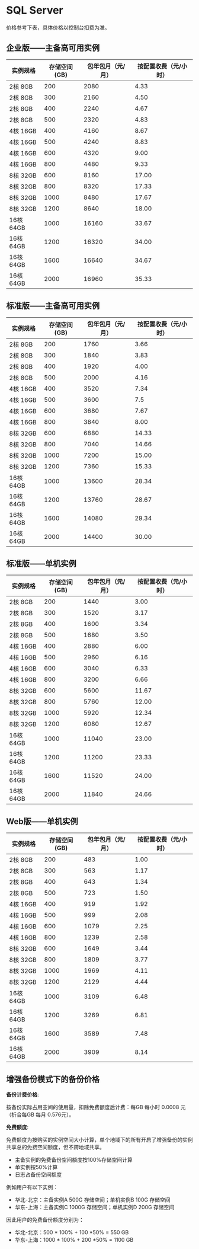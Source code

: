 # SQL Server 
价格参考下表，具体价格以控制台扣费为准。

## 企业版——主备高可用实例
|实例规格|存储空间(GB)|包年包月（元/月）|按配置收费（元/小时）|
|---|---|---|---|
|2核 8GB|200|2080|4.33|
|2核 8GB|300|2160|4.50|
|2核 8GB|400|2240|4.67|
|2核 8GB|500|2320|4.83|
|4核 16GB|400|4160|8.67|
|4核 16GB|500|4240|8.83|
|4核 16GB|600|4320|9.00|
|4核 16GB|800|4480|9.33|
|8核 32GB|600|8160|17.00|
|8核 32GB|800|8320|17.33|
|8核 32GB|1000|8480|17.67|
|8核 32GB|1200|8640|18.00|
|16核 64GB|1000|16160|33.67|
|16核 64GB|1200|16320|34.00|
|16核 64GB|1600|16640|34.67|
|16核 64GB|2000|16960|35.33|

## 标准版——主备高可用实例
|实例规格|存储空间(GB)|包年包月（元/月）|按配置收费（元/小时）|
|---|---|---|---|
|2核 8GB|200|1760|3.66|
|2核 8GB|300|1840|3.83|
|2核 8GB|400|1920|4.00|
|2核 8GB|500|2000|4.16|
|4核 16GB|400|3520|7.34|
|4核 16GB|500|3600|7.5|
|4核 16GB|600|3680|7.67|
|4核 16GB|800|3840|8.00|
|8核 32GB|600|6880|14.33|
|8核 32GB|800|7040|14.66|
|8核 32GB|1000|7200|15.00|
|8核 32GB|1200|7360|15.33|
|16核 64GB|1000|13600|28.34|
|16核 64GB|1200|13760|28.67|
|16核 64GB|1600|14080|29.34|
|16核 64GB|2000|14400|30.00|

## 标准版——单机实例
|实例规格|存储空间(GB)|包年包月（元/月）|按配置收费（元/小时）|
|---|---|---|---|
|2核 8GB|200|1440|3.00|
|2核 8GB|300|1520|3.17|
|2核 8GB|400|1600|3.34|
|2核 8GB|500|1680|3.50|
|4核 16GB|400|2880|6.00|
|4核 16GB|500|2960|6.16|
|4核 16GB|600|3040|6.33|
|4核 16GB|800|3200|6.66|
|8核 32GB|600|5600|11.67|
|8核 32GB|800|5760|12.00|
|8核 32GB|1000|5920| 12.34|
|8核 32GB|1200|6080|12.67|
|16核 64GB|1000|11040|23.00|
|16核 64GB|1200|11200|23.33|
|16核 64GB|1600|11520|24.00|
|16核 64GB|2000|11840|24.66|

## Web版——单机实例
|实例规格|存储空间(GB)|包年包月（元/月）|按配置收费（元/小时）|
|---|---|---|---|
|2核 8GB|200|483|1.00|
|2核 8GB|300|563|1.17|
|2核 8GB|400|643|1.34|
|2核 8GB|500|723|1.50|
|4核 16GB|400|919|1.92|
|4核 16GB|500|999|2.08|
|4核 16GB|600|1079|2.25|
|4核 16GB|800|1239|2.58|
|8核 32GB|600|1649|3.44|
|8核 32GB|800|1809|3.77|
|8核 32GB|1000|1969|4.11|1809
|8核 32GB|1200|2129|4.44|
|16核 64GB|1000|3109|6.48|
|16核 64GB|1200|3269|6.81|
|16核 64GB|1600|3589|7.48|
|16核 64GB|2000|3909|8.14|

## 增强备份模式下的备份价格
**备份计费价格**:

按备份实际占用空间的使用量，扣除免费额度后计费：每GB 每小时 0.0008 元（折合每GB 每月 0.576元）。

**免费额度**:

免费额度为按购买的实例空间大小计算，单个地域下的所有开启了增强备份的实例共享总的免费空间额度，但不跨地域共享。
- 主备实例的免费备份空间额度按100%存储空间计算
- 单实例按50%计算
- 日志占备份空间额度

例如用户有以下实例：
- 华北-北京：主备实例A 500G 存储空间；单机实例B 100G 存储空间
- 华东-上海：主备实例C 1000G 存储空间；单机实例D 200G 存储空间

因此用户的免费备份额度分别为：
- 华北-北京：500 * 100% + 100 *50% = 550 GB
- 华东-上海：1000 * 100% + 200 *50% = 1100 GB
